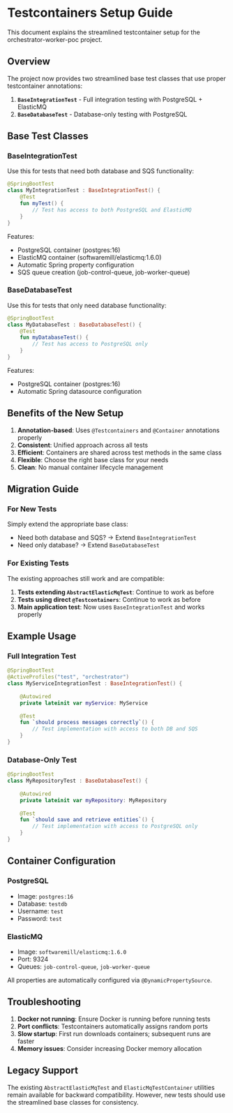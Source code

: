 # Testcontainers Setup Guide

This document explains the streamlined testcontainer setup for the orchestrator-worker-poc project.

## Overview

The project now provides two streamlined base test classes that use proper testcontainer annotations:

1. **`BaseIntegrationTest`** - Full integration testing with PostgreSQL + ElasticMQ
2. **`BaseDatabaseTest`** - Database-only testing with PostgreSQL

## Base Test Classes

### BaseIntegrationTest

Use this for tests that need both database and SQS functionality:

```kotlin
@SpringBootTest
class MyIntegrationTest : BaseIntegrationTest() {
    @Test
    fun myTest() {
        // Test has access to both PostgreSQL and ElasticMQ
    }
}
```

Features:
- PostgreSQL container (postgres:16)
- ElasticMQ container (softwaremill/elasticmq:1.6.0)
- Automatic Spring property configuration
- SQS queue creation (job-control-queue, job-worker-queue)

### BaseDatabaseTest

Use this for tests that only need database functionality:

```kotlin
@SpringBootTest
class MyDatabaseTest : BaseDatabaseTest() {
    @Test
    fun myDatabaseTest() {
        // Test has access to PostgreSQL only
    }
}
```

Features:
- PostgreSQL container (postgres:16)
- Automatic Spring datasource configuration

## Benefits of the New Setup

1. **Annotation-based**: Uses `@Testcontainers` and `@Container` annotations properly
2. **Consistent**: Unified approach across all tests
3. **Efficient**: Containers are shared across test methods in the same class
4. **Flexible**: Choose the right base class for your needs
5. **Clean**: No manual container lifecycle management

## Migration Guide

### For New Tests

Simply extend the appropriate base class:
- Need both database and SQS? → Extend `BaseIntegrationTest`
- Need only database? → Extend `BaseDatabaseTest`

### For Existing Tests

The existing approaches still work and are compatible:

1. **Tests extending `AbstractElasticMqTest`**: Continue to work as before
2. **Tests using direct `@Testcontainers`**: Continue to work as before
3. **Main application test**: Now uses `BaseIntegrationTest` and works properly

## Example Usage

### Full Integration Test
```kotlin
@SpringBootTest
@ActiveProfiles("test", "orchestrator")
class MyServiceIntegrationTest : BaseIntegrationTest() {
    
    @Autowired
    private lateinit var myService: MyService
    
    @Test
    fun `should process messages correctly`() {
        // Test implementation with access to both DB and SQS
    }
}
```

### Database-Only Test
```kotlin
@SpringBootTest
class MyRepositoryTest : BaseDatabaseTest() {
    
    @Autowired
    private lateinit var myRepository: MyRepository
    
    @Test
    fun `should save and retrieve entities`() {
        // Test implementation with access to PostgreSQL only
    }
}
```

## Container Configuration

### PostgreSQL
- Image: `postgres:16`
- Database: `testdb`
- Username: `test`
- Password: `test`

### ElasticMQ
- Image: `softwaremill/elasticmq:1.6.0`
- Port: 9324
- Queues: `job-control-queue`, `job-worker-queue`

All properties are automatically configured via `@DynamicPropertySource`.

## Troubleshooting

1. **Docker not running**: Ensure Docker is running before running tests
2. **Port conflicts**: Testcontainers automatically assigns random ports
3. **Slow startup**: First run downloads containers; subsequent runs are faster
4. **Memory issues**: Consider increasing Docker memory allocation

## Legacy Support

The existing `AbstractElasticMqTest` and `ElasticMqTestContainer` utilities remain available for backward compatibility. However, new tests should use the streamlined base classes for consistency.
